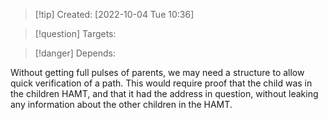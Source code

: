 >[!tip] Created: [2022-10-04 Tue 10:36]

>[!question] Targets: 

>[!danger] Depends: 

Without getting full pulses of parents, we may need a structure to allow quick verification of a path.  This would require proof that the child was in the children HAMT, and that it had the address in question, without leaking any information about the other children in the HAMT.